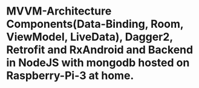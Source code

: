 # MVVM-Architecture Components(Data-Binding, Room, ViewModel, LiveData), Dagger2, Retrofit and RxAndroid and Backend in NodeJS with mongodb hosted on Raspberry-Pi-3 at home.

